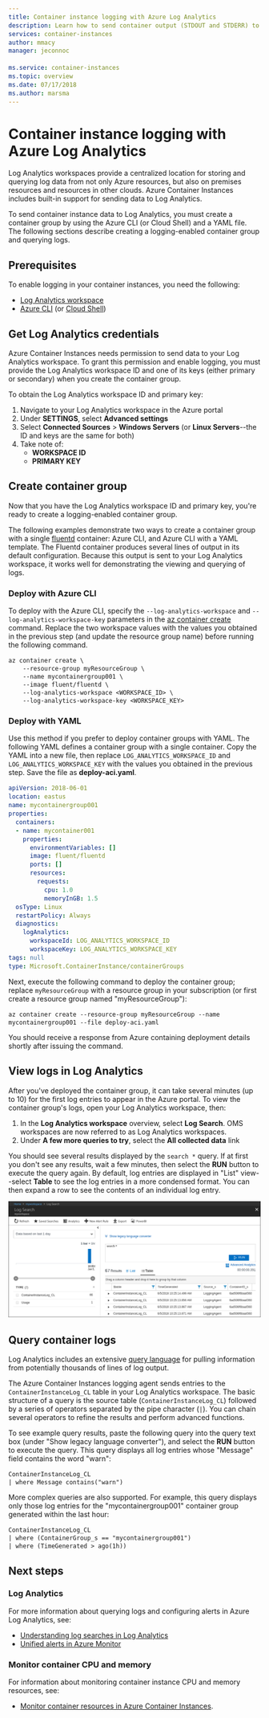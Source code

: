 ```yaml
---
title: Container instance logging with Azure Log Analytics
description: Learn how to send container output (STDOUT and STDERR) to Azure Log Analytics.
services: container-instances
author: mmacy
manager: jeconnoc

ms.service: container-instances
ms.topic: overview
ms.date: 07/17/2018
ms.author: marsma
---
```

# Container instance logging with Azure Log Analytics

Log Analytics workspaces provide a centralized location for storing and querying log data from not only Azure resources, but also on premises resources and resources in other clouds. Azure Container Instances includes built-in support for sending data to Log Analytics.

To send container instance data to Log Analytics, you must create a container group by using the Azure CLI (or Cloud Shell) and a YAML file. The following sections describe creating a logging-enabled container group and querying logs.

## Prerequisites

To enable logging in your container instances, you need the following:

* [Log Analytics workspace](../log-analytics/log-analytics-quick-create-workspace.md)
* [Azure CLI](/cli/azure/install-azure-cli) (or [Cloud Shell](/azure/cloud-shell/overview))

## Get Log Analytics credentials

Azure Container Instances needs permission to send data to your Log Analytics workspace. To grant this permission and enable logging, you must provide the Log Analytics workspace ID and one of its keys (either primary or secondary) when you create the container group.

To obtain the Log Analytics workspace ID and primary key:

1. Navigate to your Log Analytics workspace in the Azure portal
1. Under **SETTINGS**, select **Advanced settings**
1. Select **Connected Sources** > **Windows Servers** (or **Linux Servers**--the ID and keys are the same for both)
1. Take note of:
   * **WORKSPACE ID**
   * **PRIMARY KEY**

## Create container group

Now that you have the Log Analytics workspace ID and primary key, you're ready to create a logging-enabled container group.

The following examples demonstrate two ways to create a container group with a single [fluentd][fluentd] container: Azure CLI, and Azure CLI with a YAML template. The Fluentd container produces several lines of output in its default configuration. Because this output is sent to your Log Analytics workspace, it works well for demonstrating the viewing and querying of logs.

### Deploy with Azure CLI

To deploy with the Azure CLI, specify the `--log-analytics-workspace` and `--log-analytics-workspace-key` parameters in the [az container create][az-container-create] command. Replace the two workspace values with the values you obtained in the previous step (and update the resource group name) before running the following command.

```azurecli-interactive
az container create \
    --resource-group myResourceGroup \
    --name mycontainergroup001 \
    --image fluent/fluentd \
    --log-analytics-workspace <WORKSPACE_ID> \
    --log-analytics-workspace-key <WORKSPACE_KEY>
```

### Deploy with YAML

Use this method if you prefer to deploy container groups with YAML. The following YAML defines a container group with a single container. Copy the YAML into a new file, then replace `LOG_ANALYTICS_WORKSPACE_ID` and `LOG_ANALYTICS_WORKSPACE_KEY` with the values you obtained in the previous step. Save the file as **deploy-aci.yaml**.

```yaml
apiVersion: 2018-06-01
location: eastus
name: mycontainergroup001
properties:
  containers:
  - name: mycontainer001
    properties:
      environmentVariables: []
      image: fluent/fluentd
      ports: []
      resources:
        requests:
          cpu: 1.0
          memoryInGB: 1.5
  osType: Linux
  restartPolicy: Always
  diagnostics:
    logAnalytics:
      workspaceId: LOG_ANALYTICS_WORKSPACE_ID
      workspaceKey: LOG_ANALYTICS_WORKSPACE_KEY
tags: null
type: Microsoft.ContainerInstance/containerGroups
```

Next, execute the following command to deploy the container group; replace `myResourceGroup` with a resource group in your subscription (or first create a resource group named "myResourceGroup"):

```azurecli-interactive
az container create --resource-group myResourceGroup --name mycontainergroup001 --file deploy-aci.yaml
```

You should receive a response from Azure containing deployment details shortly after issuing the command.

## View logs in Log Analytics

After you've deployed the container group, it can take several minutes (up to 10) for the first log entries to appear in the Azure portal. To view the container group's logs, open your Log Analytics workspace, then:

1. In the **Log Analytics workspace** overview, select **Log Search**. OMS workspaces are now referred to as Log Analytics workspaces.  
1. Under **A few more queries to try**, select the **All collected data** link

You should see several results displayed by the `search *` query. If at first you don't see any results, wait a few minutes, then select the **RUN** button to execute the query again. By default, log entries are displayed in "List" view--select **Table** to see the log entries in a more condensed format. You can then expand a row to see the contents of an individual log entry.

![Log Search results in the Azure portal][log-search-01]

## Query container logs

Log Analytics includes an extensive [query language][query_lang] for pulling information from potentially thousands of lines of log output.

The Azure Container Instances logging agent sends entries to the `ContainerInstanceLog_CL` table in your Log Analytics workspace. The basic structure of a query is the source table (`ContainerInstanceLog_CL`) followed by a series of operators separated by the pipe character (`|`). You can chain several operators to refine the results and perform advanced functions.

To see example query results, paste the following query into the query text box (under "Show legacy language converter"), and select the **RUN** button to execute the query. This query displays all log entries whose "Message" field contains the word "warn":

```query
ContainerInstanceLog_CL
| where Message contains("warn")
```

More complex queries are also supported. For example, this query displays only those log entries for the "mycontainergroup001" container group generated within the last hour:

```query
ContainerInstanceLog_CL
| where (ContainerGroup_s == "mycontainergroup001")
| where (TimeGenerated > ago(1h))
```

## Next steps

### Log Analytics

For more information about querying logs and configuring alerts in Azure Log Analytics, see:

* [Understanding log searches in Log Analytics](../log-analytics/log-analytics-log-search.md)
* [Unified alerts in Azure Monitor](../monitoring-and-diagnostics/monitoring-overview-unified-alerts.md)

### Monitor container CPU and memory

For information about monitoring container instance CPU and memory resources, see:

* [Monitor container resources in Azure Container Instances](container-instances-monitor.md).

<!-- IMAGES -->
[log-search-01]: ./media/container-instances-log-analytics/portal-query-01.png

<!-- LINKS - External -->
[fluentd]: https://hub.docker.com/r/fluent/fluentd/
[query_lang]: https://docs.loganalytics.io/

<!-- LINKS - Internal -->
[az-container-create]: /cli/azure/container#az-container-create